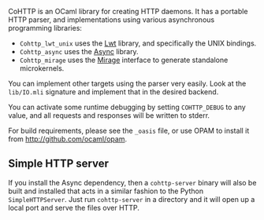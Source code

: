 CoHTTP is an OCaml library for creating HTTP daemons.  It has a portable
HTTP parser, and implementations using various asynchronous programming
libraries:

* `Cohttp_lwt_unix` uses the [Lwt](http://ocsigen.org/lwt) library, and
specifically the UNIX bindings.
* `Cohttp_async` uses the [Async](https://realworldocaml.org/v1/en/html/concurrent-programming-with-async.html)
library.
* `Cohttp_mirage` uses the [Mirage](http://www.openmirage.org) interface
to generate standalone microkernels.

You can implement other targets using the parser very easily.  Look at the
`lib/IO.mli` signature and implement that in the desired backend.

You can activate some runtime debugging by setting `COHTTP_DEBUG` to any
value, and all requests and responses will be written to stderr.

For build requirements, please see the `_oasis` file, or use OPAM to install
it from <http://github.com/ocaml/opam>.

## Simple HTTP server

If you install the Async dependency, then a `cohttp-server` binary will also be
built and installed that acts in a similar fashion to the Python
`SimpleHTTPServer`.  Just run `cohttp-server` in a directory and it will
open up a local port and serve the files over HTTP.
